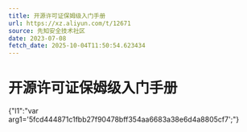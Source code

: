 ```yaml
---
title: 开源许可证保姆级入门手册
url: https://xz.aliyun.com/t/12671
source: 先知安全技术社区
date: 2023-07-08
fetch_date: 2025-10-04T11:50:54.623434
---
```


# 开源许可证保姆级入门手册

{"l1":"var arg1='5fcd444871c1fbb27f90478bff354aa6683a38e6d4a8805cf7';"}